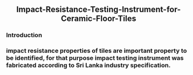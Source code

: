 <h2 align="center"> Impact-Resistance-Testing-Instrument-for-Ceramic-Floor-Tiles</h2>
<h3 align="left">Introduction
  <h3 align="left">impact resistance properties of tiles are important property to be identified, for that purpose impact testing instrument was fabricated according to Sri Lanka industry specification.</h3>

